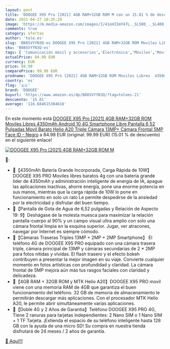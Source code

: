 ```yaml
---
layout: post
title: 'DOOGEE X95 Pro [2021] 4GB RAM+32GB ROM M con un 15.01 % de descuento'
date: 2021-04-27 10:35:29
image: 'https://m.media-amazon.com/images/I/41oHIImY47L._SL500_._SL400_.jpg'
comments: true
category: ofertas
author: 'tole.es'
slug: 'B08SVYYN3Q-es DOOGEE X95 Pro [2021] 4GB RAM+32GB ROM Moviles Libres...'
sku: 'B08SVYYN3Q-es'
tags: [ 'Comunicación móvil y accesorios','Electrónica','Móviles','Móviles y smartphones libres','android','doogee', ]
actualPrice: 84.98 EUR
currency: EUR
price: 84.98
comparePrice: 99.99 EUR
prodname: 'DOOGEE X95 Pro [2021] 4GB RAM+32GB ROM Moviles Libres  4350mAh Android 10 4G Smartphone Libre  Pantalla 6 52 Pulgadas  Movil Barato Helio A20  Triple Cámara 13MP+ Cámara Frontal 5MP  Face ID - Negro'
country: 'es'
flag: '🇪🇸'
brand: 'DOOGEE'
buyurl: 'https://www.amazon.es/dp/B08SVYYN3Q/?tag=tolees-21'
descuento: '15.01'
average: '116.684615384616'
---
```


En este momento está [DOOGEE X95 Pro [2021] 4GB RAM+32GB ROM Moviles Libres  4350mAh Android 10 4G Smartphone Libre  Pantalla 6 52 Pulgadas  Movil Barato Helio A20  Triple Cámara 13MP+ Cámara Frontal 5MP  Face ID - Negro](https://www.amazon.es/dp/B08SVYYN3Q/?tag=tolees-21) a 84.98 EUR (original: 99.99 EUR) (15.01 %  de descuento) en el siguiente enlace!

[![DOOGEE X95 Pro [2021] 4GB RAM+32GB ROM M](https://m.media-amazon.com/images/I/41oHIImY47L._SL500_._SL400_.jpg)](https://www.amazon.es/dp/B08SVYYN3Q/?tag=tolees-21)

🔎:

- 🤗【4350mAh Batería Grande Incorporada, Carga Rápida de 10W】DOOGEE X95 PRO Moviles libres baratos 4g con una batería grande líder de 4350mAh y administración inteligente de energía de IA, apague las aplicaciones inactivas, ahorre energía, pone una enorme potencia en sus manos, mientras que la carga rápida de 10W lo pone en funcionamiento en solo un rato Le permite despedirse de la ansiedad por la electricidad y disfrutar del buen tiempo.
- 🤗【Pantalla de Gota de Agua de 6,52 pulgadas y Relación de Aspecto 19: 9】Deshágase de la molesta muesca para maximizar la relación pantalla-cuerpo al 90% y un campo visual ultra amplio con solo una cámara frontal limpia en la esquina superior. Jugar, ver atracones, navegar por Internet es siempre cómodo.
- 🤗【Cámaras Traseras Triples 13MP + 2MP + 2MP Smartphone】 El teléfono 4G de DOOGEE X95 PRO equipado con una cámara trasera triple, cámara principal de 13MP y cámaras secundarias de 2 * 2MP para fotos nítidas y vívidas. El flash trasero y el efecto bokeh contribuyen a presentar la mejor imagen en su viaje. Convierte cualquier momento en fotos artísticas con profundidad y claridad. La cámara frontal de 5MP mejora aún más tus rasgos faciales con claridad y delicadeza.
- 🤗【4GB RAM + 32GB ROM y MTK Helio A20】DOOGEE X95 PRO movil viene con una memoria RAM de 4GB que garantiza el buen funcionamiento del teléfono. 32 GB de memoria de almacenamiento le permitirán descargar más aplicaciones. Con el procesador MTK Helio A20, le permite abrir simultáneamente varias aplicaciones.
- 🤗【Doble 4G y 2 Años de Garantía】Teléfono DOOGEE X95 PRO 4G, Tiene 2 ranuras para tarjetas independientes: 2 Nano SIM o 1 Nano SIM + 1 TF Tarjeta. ¡Extienda el espacio de su teléfono inteligente hasta 128 GB con la ayuda de una micro SD! Su compra en nuestra tienda disfrutará de 24 meses / 2 años de garantía.

[🛒 Aquí!!!](https://www.amazon.es/dp/B08SVYYN3Q/?tag=tolees-21)

